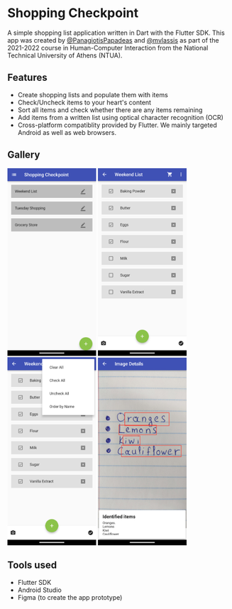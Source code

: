 # Shopping Checkpoint

A simple shopping list application written in Dart with the Flutter SDK. This app was created by [@PanagiotisPapadeas](https://github.com/PanagiotisPapadeas) and [@mvlassis](https://github.com/mvlassis) as part of the 2021-2022 course in Human-Computer Interaction from the National Technical University of Athens (NTUA). 

## Features
- Create shopping lists and populate them with items
- Check/Uncheck items to your heart's content
- Sort all items and check whether there are any items remaining
- Add items from a written list using optical character recognition (OCR)
- Cross-platform compatiblity provided by Flutter. We mainly targeted Android as well as web browsers.

## Gallery
<img src="gallery/Main_Screen.png" width="200"> <img src="gallery/List_Screen.png" width="200"> <img src="gallery/List_Actions.png" width="200"> <img src="gallery/Camera_Scan.png" width="200">

## Tools used
- Flutter SDK
- Android Studio
- Figma (to create the app prototype)
